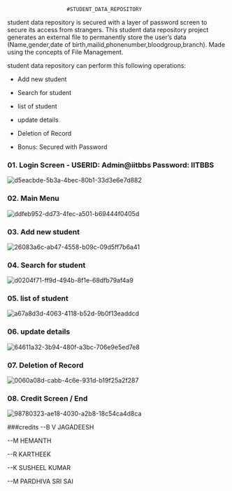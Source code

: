                        
                       #STUDENT_DATA_REPOSITORY

student data repository is secured with a layer of password screen to secure its access from strangers. This student data repository project generates an external file to permanently store the user’s data (Name,gender,date of birth,mailid,phonenumber,bloodgroup,branch). Made using the concepts of File Management.

student data repository can perform this following operations:

- Add new student

- Search for student

- list of student

- update details

- Deletion of Record

- Bonus: Secured with Password

### 01. Login Screen - USERID: Admin@iitbbs Password: IITBBS
![d5eacbde-5b3a-4bec-80b1-33d3e6e7d882](https://github.com/jagadeshbeeram/STUDENT_DATA_REPOSITORY/assets/133480021/d534a7eb-1562-4cb8-a1c5-987a5644334a)

### 02. Main Menu
![ddfeb952-dd73-4fec-a501-b69444f0405d](https://github.com/jagadeshbeeram/STUDENT_DATA_REPOSITORY/assets/133480021/d93f5efb-0ed2-4ed1-9ba1-d908555b94ee)

### 03. Add new student
![26083a6c-ab47-4558-b09c-09d5ff7b6a41](https://github.com/jagadeshbeeram/STUDENT_DATA_REPOSITORY/assets/133480021/19edd19d-9092-47cd-8f7e-7fa0e8a90d28)

### 04. Search for student
![d0204f71-ff9d-494b-8f1e-68dfb79af4a9](https://github.com/jagadeshbeeram/STUDENT_DATA_REPOSITORY/assets/133480021/36f6c484-5d77-4fde-ac00-13db20e6aad0)

### 05. list of student
![a67a8d3d-4063-4118-b52d-9b0f13eaddcd](https://github.com/jagadeshbeeram/STUDENT_DATA_REPOSITORY/assets/133480021/d4d1f363-9549-45e9-9cec-2bc3dd865324)

### 06. update details
![64611a32-3b94-480f-a3bc-706e9e5ed7e8](https://github.com/jagadeshbeeram/STUDENT_DATA_REPOSITORY/assets/133480021/6a29d27d-89b0-4d1d-ac5d-58e56cebce15)

### 07. Deletion of Record
![0060a08d-cabb-4c6e-931d-b19f25a2f287](https://github.com/jagadeshbeeram/STUDENT_DATA_REPOSITORY/assets/133480021/f59c68fc-1b08-4dde-8465-bba4dfb34f3f)

### 08. Credit Screen / End
![98780323-ae18-4030-a2b8-18c54ca4d8ca](https://github.com/jagadeshbeeram/STUDENT_DATA_REPOSITORY/assets/133480021/5fb3e473-d2c3-4c85-a746-438be642a329)

###credits
--B V JAGADEESH

--M HEMANTH

--R KARTHEEK

--K SUSHEEL KUMAR

--M PARDHIVA SRI SAI
